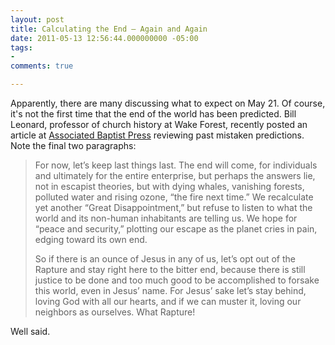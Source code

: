 ```yaml
---
layout: post
title: Calculating the End — Again and Again
date: 2011-05-13 12:56:44.000000000 -05:00
tags:
- 
comments: true

---
```

<p>Apparently, there are many discussing what to expect on May 21. Of course, it's not the first time that the end of the world has been predicted. Bill Leonard, professor of church history at Wake Forest, recently posted an article at <a href="http://www.abpnews.com/content/view/6387/9/">Associated Baptist Press</a> reviewing past mistaken predictions. Note the final two paragraphs:</p>
<blockquote>
<p>For now, let’s keep last things last. The end will come, for individuals and ultimately for the entire enterprise, but perhaps the answers lie, not in escapist theories, but with dying whales, vanishing forests, polluted water and rising ozone, “the fire next time.” We recalculate yet another “Great Disappointment,” but refuse to listen to what the world and its non-human inhabitants are telling us. We hope for “peace and security,” plotting our escape as the planet cries in pain, edging toward its own end.</p>
<p>So if there is an ounce of Jesus in any of us, let’s opt out of the Rapture and stay right here to the bitter end, because there is still justice to be done and too much good to be accomplished to forsake this world, even in Jesus’ name. For Jesus’ sake let’s stay behind, loving God with all our hearts, and if we can muster it, loving our neighbors as ourselves. What Rapture!</p>
</blockquote>
<p>Well said.</p>
